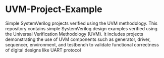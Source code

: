 # UVM-Project-Example
Simple SystemVerilog projects verified using the UVM methodology.
This repository contains simple SystemVerilog design examples verified using the Universal Verification Methodology (UVM). It includes projects demonstrating the use of UVM components such as generator, driver, sequencer, environment, and testbench to validate functional correctness of digital designs like UART protocol
